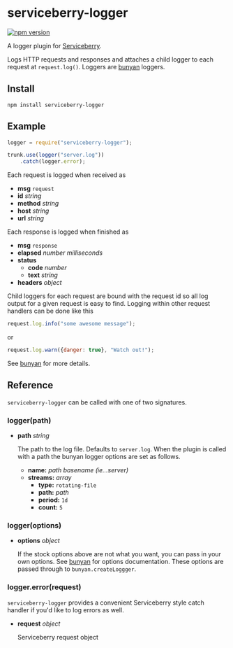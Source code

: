 serviceberry-logger
===================

[![npm version](https://badge.fury.io/js/serviceberry-logger.svg)](https://badge.fury.io/js/serviceberry-logger)

A logger plugin for [Serviceberry](https://serviceberry.js.org).

Logs HTTP requests and responses and attaches a child logger to each request at
`request.log()`. Loggers are [bunyan](https://www.npmjs.com/package/bunyan) loggers.

Install
-------

```shell-script
npm install serviceberry-logger
```

Example
-------

```js
logger = require("serviceberry-logger");

trunk.use(logger("server.log"))
	.catch(logger.error);
```

Each request is logged when received as
  - **msg** `request`
  - **id** *string*
  - **method** *string*
  - **host** *string*
  - **url** *string*

Each response is logged when finished as
  - **msg** `response`
  - **elapsed** *number milliseconds*
  - **status**
    - **code** *number*
	- **text** *string*
  - **headers** *object*	 

Child loggers for each request are bound with the request id so all log output
for a given request is easy to find. Logging within other request handlers
can be done like this

```js
request.log.info("some awesome message");
```
or
```js
request.log.warn({danger: true}, "Watch out!");
```

See [bunyan](https://www.npmjs.com/package/bunyan) for more details.


Reference
---------

`serviceberry-logger` can be called with one of two signatures.

### logger(path)

  - **path** *string*

    The path to the log file. Defaults to `server.log`. When the plugin is called
	with a path the bunyan logger options are set as follows.

	- **name:** *path basename (ie...server)*
	- **streams:** *array*
	  - **type:** `rotating-file`
	  - **path:** *path*
	  - **period:** `1d`
	  - **count:** `5`

### logger(options)

  - **options** *object*

    If the stock options above are not what you want, you can pass in your own
	options. See [bunyan](https://www.npmjs.com/package/bunyan) for options
	documentation. These options are passed through to `bunyan.createLoggger`.

### logger.error(request)

`serviceberry-logger` provides a convenient Serviceberry style catch handler if
you'd like to log errors as well.

  - **request** *object*

    Serviceberry request object
